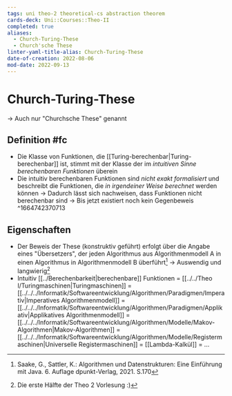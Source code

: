 ```yaml
---
tags: uni theo-2 theoretical-cs abstraction theorem
cards-deck: Uni::Courses::Theo-II
completed: true
aliases:
  - Church-Turing-These
  - Church'sche These
linter-yaml-title-alias: Church-Turing-These
date-of-creation: 2022-08-06
mod-date: 2022-09-13
---
```


# Church-Turing-These
→ Auch nur "Churchsche These" genannt

## Definition #fc
- Die Klasse von Funktionen, die [[Turing-berechenbar|Turing-berechenbar]] ist, stimmt mit der Klasse der im *intuitiven Sinne berechenbaren Funktionen* überein
- Die intuitiv berechenbaren Funktionen sind *nicht exakt formalisiert* und beschreibt die Funktionen, die *in irgendeiner Weise berechnet* werden können
	→ Dadurch lässt sich nachweisen, dass Funktionen nicht berechenbar sind
	→ Bis jetzt existiert noch kein Gegenbeweis
^1664742370713

## Eigenschaften
- Der Beweis der These (konstruktiv geführt) erfolgt über die Angabe eines "Übersetzers", der jeden Algorithmus aus Algorithmenmodell A in einen Algorithmus in Algorithmenmodell B überführt[^1]
	→ Auswendig und langwierig[^2]
- Intuitiv [[../Berechenbarkeit|berechenbare]] Funktionen = [[../../Theo I/Turingmaschinen|Turingmaschinen]] = [[../../../Informatik/Softwareentwicklung/Algorithmen/Paradigmen/Imperativ|Imperatives Algorithmenmodell]] = [[../../../Informatik/Softwareentwicklung/Algorithmen/Paradigmen/Applikativ|Applikatives Algorithmenmodell]] = [[../../../Informatik/Softwareentwicklung/Algorithmen/Modelle/Makov-Algorithmen|Makov-Algorithmen]] = [[../../../Informatik/Softwareentwicklung/Algorithmen/Modelle/Registermaschinen|Universelle Registermaschinen]] = [[Lambda-Kalkül]] = …

[^1]:Saake, G., Sattler, K.: Algorithmen und Datenstrukturen: Eine Einführung mit Java. 6. Auflage dpunkt-Verlag, 2021. S.170
[^2]: Die erste Hälfte der Theo 2 Vorlesung :)
